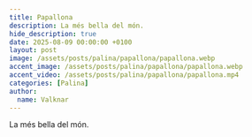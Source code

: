 ```yaml
---
title: Papallona
description: La més bella del món.
hide_description: true
date: 2025-08-09 00:00:00 +0100
layout: post
image: /assets/posts/palina/papallona/papallona.webp
accent_image: /assets/posts/palina/papallona/papallona.webp
accent_video: /assets/posts/palina/papallona/papallona.mp4
categories: [Palina]
author:
  name: Valknar
---
```


La més bella del món.
